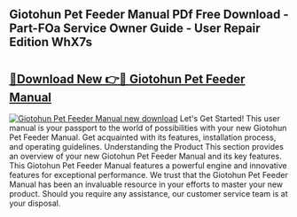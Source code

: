 ## Giotohun Pet Feeder Manual PDf Free Download - Part-FOa Service Owner Guide - User Repair Edition WhX7s

# <h2><a href="http://bc42220.oget.top/?id=Giotohun+Pet+Feeder+Manual">🔗Download New 👉🔴 Giotohun Pet Feeder Manual</a></h2>

[![Giotohun Pet Feeder Manual new download](https://i.imgur.com/5g1atiW.png)](http://bc42220.oget.top/?id=Giotohun+Pet+Feeder+Manual)
Let's Get Started! This user manual is your passport to the world of possibilities with your new Giotohun Pet Feeder Manual. Get acquainted with its features, installation process, and operating guidelines. Understanding the Product This section provides an overview of your new Giotohun Pet Feeder Manual and its key features. This Giotohun Pet Feeder Manual features a powerful engine and innovative features for exceptional performance. We trust that the Giotohun Pet Feeder Manual has been an invaluable resource in your efforts to master your new product. Should you require any assistance, our customer service team is at your disposal.
